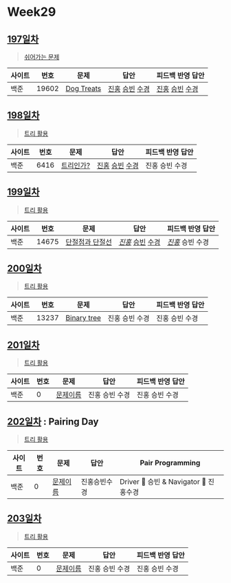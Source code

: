 # Week29

## [197일차](Day197)

> [쉬어가는 문제](https://www.acmicpc.net/group/workbook/view/9797/35154)

| 사이트 | 번호  | 문제                                                | 답안                                                                                          | 피드백 반영 답안 |
| ------ | ----- | --------------------------------------------------- | --------------------------------------------------------------------------------------------- | ---------------- |
| 백준   | 19602 | [Dog Treats](https://www.acmicpc.net/problem/19602) | [진홍](Day197/bj19602_kjh.java) [승빈](Day197/bj19602_wsb.java) [수경](Day197/bj19602_hsk.js) | [진홍](Day197/bj19602_kjh.java) [승빈](Day197/bj19602_wsb.java) [수경](Day197/bj19602_hsk.js)   |

## [198일차](Day198)

> [트리 활용](https://www.acmicpc.net/group/workbook/view/9797/35200)

| 사이트 | 번호 | 문제                 | 답안           | 피드백 반영 답안 |
| ------ | ---- | -------------------- | -------------- | ---------------- |
| 백준   | 6416 | [트리인가?](https://www.acmicpc.net/problem/6416) | [진홍](Day198/bj6416_kjh.java) [승빈](Day198/bj6416_wsb.java) [수경](Day198/bj6416_hsk.js) | 진홍 승빈 수경   |

## [199일차](Day199)

> [트리 활용](https://www.acmicpc.net/group/workbook/view/9797/35218)

| 사이트 | 번호 | 문제                 | 답안           | 피드백 반영 답안 |
| ------ | ---- | -------------------- | -------------- | ---------------- |
| 백준   | 14675    | [단절점과 단절선](https://www.acmicpc.net/problem/14675) | _[진홍](Day199/bj14675_kjh.java)_ [승빈](Day199/bj14675_wsb.java) [수경](Day199/bj14675_hsk.js) | _[진홍](Day199/bj14675_kjh_fb.java)_ 승빈 수경   |

## [200일차](Day200)

> [트리 활용](https://www.acmicpc.net/group/workbook/view/9797/35317)

| 사이트 | 번호 | 문제                 | 답안           | 피드백 반영 답안 |
| ------ | ---- | -------------------- | -------------- | ---------------- |
| 백준   | 13237 | [Binary tree](https://www.acmicpc.net/problem/13237) | 진홍 승빈 수경 | 진홍 승빈 수경   |

## [201일차](Day201)

> [트리 활용](문제집링크)

| 사이트 | 번호 | 문제                 | 답안           | 피드백 반영 답안 |
| ------ | ---- | -------------------- | -------------- | ---------------- |
| 백준   | 0    | [문제이름](문제링크) | 진홍 승빈 수경 | 진홍 승빈 수경   |

## [202일차](Day202) : Pairing Day

> [트리 활용](문제집링크)

| 사이트 | 번호 | 문제                 | 답안         | Pair Programming                       |
| ------ | ---- | -------------------- | ------------ | -------------------------------------- |
| 백준   | 0    | [문제이름](문제링크) | 진홍승빈수경 | Driver 🚗 승빈 & Navigator 🧭 진홍수경 |

## [203일차](Day203)

> [트리 활용](문제집링크)

| 사이트 | 번호 | 문제                 | 답안           | 피드백 반영 답안 |
| ------ | ---- | -------------------- | -------------- | ---------------- |
| 백준   | 0    | [문제이름](문제링크) | 진홍 승빈 수경 | 진홍 승빈 수경   |
